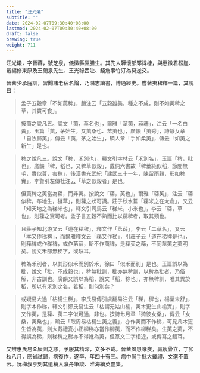 ```yaml
---
title: "汪光爔"
subtitle: ""
date: 2024-02-07T09:30:40+08:00
lastmod: 2024-02-07T09:30:40+08:00
draft: false
brewing: true
weight: 711
---
```



汪光爔，字晉蕃，號芝泉，儀徵縣廩膳生。其先人韡懷部郎諱棣，與惠徵君松崖、戴編修東原及王蘭泉先生、王光祿西沚、錢詹事竹汀為莫逆交。

晉蕃少承庭訓，習聞諸老宿名論，乃潛志讀書，博通經史。嘗著夷稗釋一篇，其說曰：

> 孟子五穀章「不如荑稗」，趙注云「五穀雖美，種之不成，則不如荑稗之草，其實可食」。

> 按荑之說凡五。說文「荑，草名也」，爾雅「莁荑，蔱蘠」，注云「一名白蕢」，玉篇「荑，茅始生，又荑桑也、莁荑也」，廣韻「荑秀」，詩靜女章「自牧歸荑」，傳云「荑，茅之始生」，碩人章「手如柔荑」，傳云「如荑之新生」是也。

> 稗之說凡三。說文「稗，禾別也」，釋文引字林云「禾別名」，玉篇「稗，秕也」，廣韻「稗，稻也，又稗草似穀」，戴侗六書故「稗葉純似稻，節間無毛，實似蕡，害稼」，後漢書光武紀「建武三十一年，陳留雨穀，形如稗實」，李賢引左傳杜注云「草之似穀者」是也。

> 但荑稗之荑當為蕛，而非荑。按說文「蕛，苵也」，爾雅「蕛苵」，注云「蕛似稗，布地生，穢草」，則蕛之狀可識。莊子秋水篇「蕛米之在太倉」，又云「知天地之為稊米也」，釋文引司馬云「稊米，小米也」，李云「蕛，草也」，則蕛之實可考。孟子言五穀不熟而比以蕛稗者，取其類也。

> 且莊子知北游又云「道在蕛稗」，釋文作「苐薜」，李云「二草名」，又云「本又作稊稗」，而爾雅釋文云「蕛又作稊」，引莊子云「道在稊稗是也」，則蕛稗或作稊稗，或作苐薜，斷不作荑稗，是蕛苵之蕛，不同莁荑之荑明矣。說文禾部無稊字，或缺耳。

> 稗為禾別者，以其形似禾而別於禾，徐曰「似禾而別」是也。玉篇誤以為秕，說文「秕，不成穀也」，稗無秕訓，秕亦無稗訓，以稗為秕者，乃俗解，非古訓也。廣韻又誤以為稻，說文「稻，稌也」，亦無稗訓，唯其異於稻，所以有禾別之名，若稻，則何別矣？

> 或疑易大過「枯楊生稊」，李氏易傳引虞翻易注云「稊，穉也，楊葉未舒」，則字本作稊，釋文引鄭氏易注云「枯謂无姑山榆，荑木更生山榆實」，則字又作荑，是蕛、荑二字似可通，非也。按詩七月章「猗彼女桑」，傳云「女桑，荑桑也」，疏云「取周易枯楊生荑之義」，亦作荑而不作稊，可見凡木更生皆為荑，則大戴禮夏小正柳稊亦當作柳荑，而不作柳稊矣。生荑之荑，不得誤為稊，則稊稗之稊亦不得訛為荑，但篆文二字相近，或傳寫之錯耳。

又辨惠氏易爻辰圖之謬，予服其精深，文多不載。晉蕃夙患哮疾，羸瘦骨立，丁卯秋八月，應省試歸，病復作，遂卒，年四十有三。病中尚手批大戴禮、文選不置云。阮梅叔亨刻其遺稿入瀛舟筆談、淮海續英靈集。